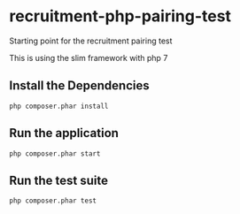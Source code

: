 # recruitment-php-pairing-test

Starting point for the recruitment pairing test

This is using the slim framework with php 7

## Install the Dependencies

    php composer.phar install
    
## Run the application 

	php composer.phar start

## Run the test suite

	php composer.phar test
